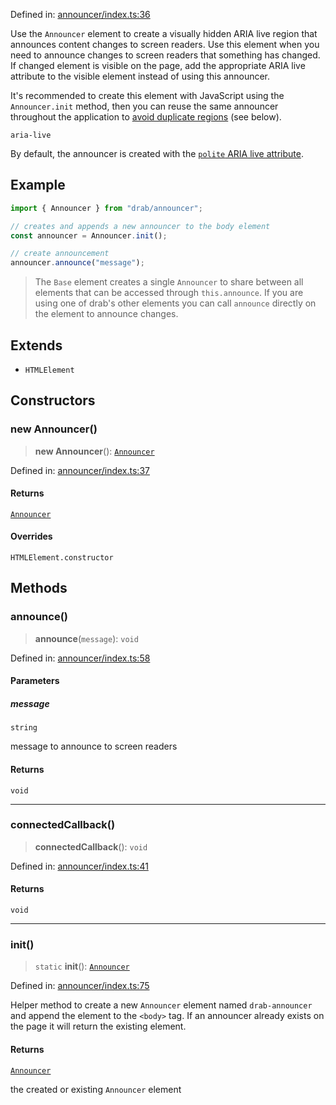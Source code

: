 Defined in: [announcer/index.ts:36](https://github.com/rossrobino/components/blob/main/packages/drab/src/announcer/index.ts#L36)

Use the `Announcer` element to create a visually hidden ARIA live region
that announces content changes to screen readers. Use this element when you
need to announce changes to screen readers that something has changed. If changed
element is visible on the page, add the appropriate ARIA live attribute to the
visible element instead of using this announcer.

It's recommended to create this element with JavaScript using the `Announcer.init` method,
then you can reuse the same announcer throughout the application to
[avoid duplicate regions](https://www.sarasoueidan.com/blog/accessible-notifications-with-aria-live-regions-part-2/#limit-the-number-of-live-regions-on-the-page)
(see below).

`aria-live`

By default, the announcer is created with the
[`polite` ARIA live attribute](https://www.sarasoueidan.com/blog/accessible-notifications-with-aria-live-regions-part-1/#1.-using-the-aria-live-attribute).

## Example

```ts
import { Announcer } from "drab/announcer";

// creates and appends a new announcer to the body element
const announcer = Announcer.init();

// create announcement
announcer.announce("message");
```

> The `Base` element creates a single `Announcer` to share between all elements
> that can be accessed through `this.announce`. If you are using one of drab's other
> elements you can call `announce` directly on the element to announce changes.

## Extends

- `HTMLElement`

## Constructors

<a id="constructors"></a>

### new Announcer()

> **new Announcer**(): [`Announcer`](/elements/announcer/)

Defined in: [announcer/index.ts:37](https://github.com/rossrobino/components/blob/main/packages/drab/src/announcer/index.ts#L37)

#### Returns

[`Announcer`](/elements/announcer/)

#### Overrides

`HTMLElement.constructor`

## Methods

<a id="announce"></a>

### announce()

> **announce**(`message`): `void`

Defined in: [announcer/index.ts:58](https://github.com/rossrobino/components/blob/main/packages/drab/src/announcer/index.ts#L58)

#### Parameters

##### message

`string`

message to announce to screen readers

#### Returns

`void`

---

<a id="connectedcallback"></a>

### connectedCallback()

> **connectedCallback**(): `void`

Defined in: [announcer/index.ts:41](https://github.com/rossrobino/components/blob/main/packages/drab/src/announcer/index.ts#L41)

#### Returns

`void`

---

<a id="init"></a>

### init()

> `static` **init**(): [`Announcer`](/elements/announcer/)

Defined in: [announcer/index.ts:75](https://github.com/rossrobino/components/blob/main/packages/drab/src/announcer/index.ts#L75)

Helper method to create a new `Announcer` element named `drab-announcer`
and append the element to the `<body>` tag. If an announcer already exists
on the page it will return the existing element.

#### Returns

[`Announcer`](/elements/announcer/)

the created or existing `Announcer` element
